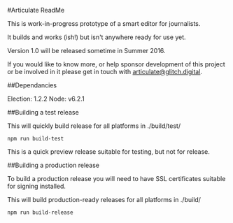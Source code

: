 #Articulate ReadMe

This is work-in-progress prototype of a smart editor for journalists.

It builds and works (ish!) but isn't anywhere ready for use yet.

Version 1.0 will be released sometime in Summer 2016.

If you would like to know more, or help sponsor development of this project or be involved in it please get in touch with articulate@glitch.digital.

##Dependancies

Election: 1.2.2
Node: v6.2.1

##Building a test release

This will quickly build release for all platforms in ./build/test/

    npm run build-test

This is a quick preview release suitable for testing, but not for release.


##Building a production release

To build a production release you will need to have SSL certificates suitable for signing installed.

This will build production-ready releases for all platforms in ./build/

    npm run build-release
